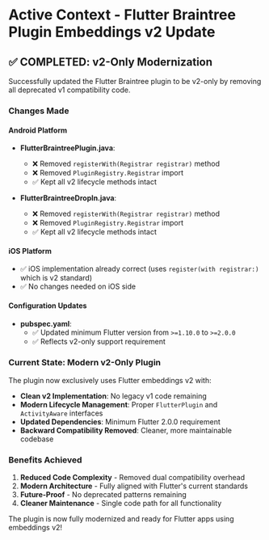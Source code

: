 # Active Context - Flutter Braintree Plugin Embeddings v2 Update

## ✅ COMPLETED: v2-Only Modernization

Successfully updated the Flutter Braintree plugin to be v2-only by removing all deprecated v1 compatibility code.

### Changes Made

#### Android Platform

- **FlutterBraintreePlugin.java**:

  - ❌ Removed `registerWith(Registrar registrar)` method
  - ❌ Removed `PluginRegistry.Registrar` import
  - ✅ Kept all v2 lifecycle methods intact

- **FlutterBraintreeDropIn.java**:
  - ❌ Removed `registerWith(Registrar registrar)` method
  - ❌ Removed `PluginRegistry.Registrar` import
  - ✅ Kept all v2 lifecycle methods intact

#### iOS Platform

- ✅ iOS implementation already correct (uses `register(with registrar:)` which is v2 standard)
- ✅ No changes needed on iOS side

#### Configuration Updates

- **pubspec.yaml**:
  - ✅ Updated minimum Flutter version from `>=1.10.0` to `>=2.0.0`
  - ✅ Reflects v2-only support requirement

### Current State: Modern v2-Only Plugin

The plugin now exclusively uses Flutter embeddings v2 with:

- **Clean v2 Implementation**: No legacy v1 code remaining
- **Modern Lifecycle Management**: Proper `FlutterPlugin` and `ActivityAware` interfaces
- **Updated Dependencies**: Minimum Flutter 2.0.0 requirement
- **Backward Compatibility Removed**: Cleaner, more maintainable codebase

### Benefits Achieved

1. **Reduced Code Complexity** - Removed dual compatibility overhead
2. **Modern Architecture** - Fully aligned with Flutter's current standards
3. **Future-Proof** - No deprecated patterns remaining
4. **Cleaner Maintenance** - Single code path for all functionality

The plugin is now fully modernized and ready for Flutter apps using embeddings v2!
